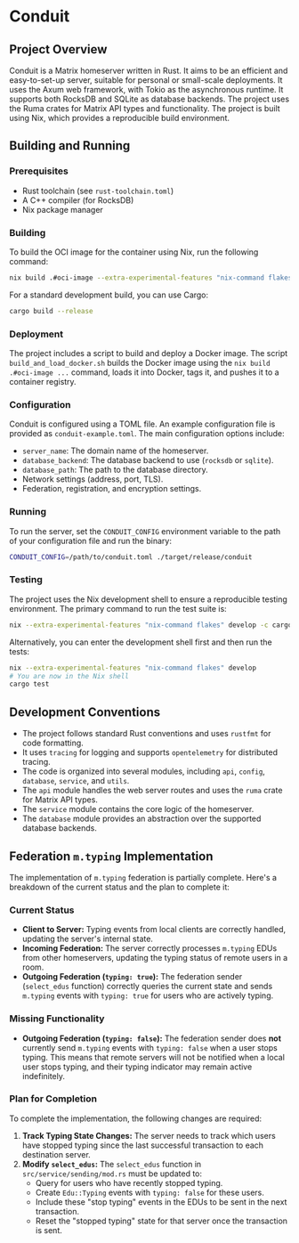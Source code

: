 # Conduit

## Project Overview

Conduit is a Matrix homeserver written in Rust. It aims to be an efficient and easy-to-set-up server, suitable for personal or small-scale deployments. It uses the Axum web framework, with Tokio as the asynchronous runtime. It supports both RocksDB and SQLite as database backends. The project uses the Ruma crates for Matrix API types and functionality. The project is built using Nix, which provides a reproducible build environment.

## Building and Running

### Prerequisites

*   Rust toolchain (see `rust-toolchain.toml`)
*   A C++ compiler (for RocksDB)
*   Nix package manager

### Building

To build the OCI image for the container using Nix, run the following command:

```bash
nix build .#oci-image --extra-experimental-features "nix-command flakes"
```

For a standard development build, you can use Cargo:

```bash
cargo build --release
```

### Deployment

The project includes a script to build and deploy a Docker image. The script `build_and_load_docker.sh` builds the Docker image using the `nix build .#oci-image ...` command, loads it into Docker, tags it, and pushes it to a container registry.

### Configuration

Conduit is configured using a TOML file. An example configuration file is provided as `conduit-example.toml`. The main configuration options include:

*   `server_name`: The domain name of the homeserver.
*   `database_backend`: The database backend to use (`rocksdb` or `sqlite`).
*   `database_path`: The path to the database directory.
*   Network settings (address, port, TLS).
*   Federation, registration, and encryption settings.

### Running

To run the server, set the `CONDUIT_CONFIG` environment variable to the path of your configuration file and run the binary:

```bash
CONDUIT_CONFIG=/path/to/conduit.toml ./target/release/conduit
```

### Testing

The project uses the Nix development shell to ensure a reproducible testing environment. The primary command to run the test suite is:

```bash
nix --extra-experimental-features "nix-command flakes" develop -c cargo test
```

Alternatively, you can enter the development shell first and then run the tests:

```bash
nix --extra-experimental-features "nix-command flakes" develop
# You are now in the Nix shell
cargo test
```

## Development Conventions

*   The project follows standard Rust conventions and uses `rustfmt` for code formatting.
*   It uses `tracing` for logging and supports `opentelemetry` for distributed tracing.
*   The code is organized into several modules, including `api`, `config`, `database`, `service`, and `utils`.
*   The `api` module handles the web server routes and uses the `ruma` crate for Matrix API types.
*   The `service` module contains the core logic of the homeserver.
*   The `database` module provides an abstraction over the supported database backends.

## Federation `m.typing` Implementation

The implementation of `m.typing` federation is partially complete. Here's a breakdown of the current status and the plan to complete it:

### Current Status

*   **Client to Server:** Typing events from local clients are correctly handled, updating the server's internal state.
*   **Incoming Federation:** The server correctly processes `m.typing` EDUs from other homeservers, updating the typing status of remote users in a room.
*   **Outgoing Federation (`typing: true`):** The federation sender (`select_edus` function) correctly queries the current state and sends `m.typing` events with `typing: true` for users who are actively typing.

### Missing Functionality

*   **Outgoing Federation (`typing: false`):** The federation sender does **not** currently send `m.typing` events with `typing: false` when a user stops typing. This means that remote servers will not be notified when a local user stops typing, and their typing indicator may remain active indefinitely.

### Plan for Completion

To complete the implementation, the following changes are required:

1.  **Track Typing State Changes:** The server needs to track which users have stopped typing since the last successful transaction to each destination server.
2.  **Modify `select_edus`:** The `select_edus` function in `src/service/sending/mod.rs` must be updated to:
    *   Query for users who have recently stopped typing.
    *   Create `Edu::Typing` events with `typing: false` for these users.
    *   Include these "stop typing" events in the EDUs to be sent in the next transaction.
    *   Reset the "stopped typing" state for that server once the transaction is sent.
